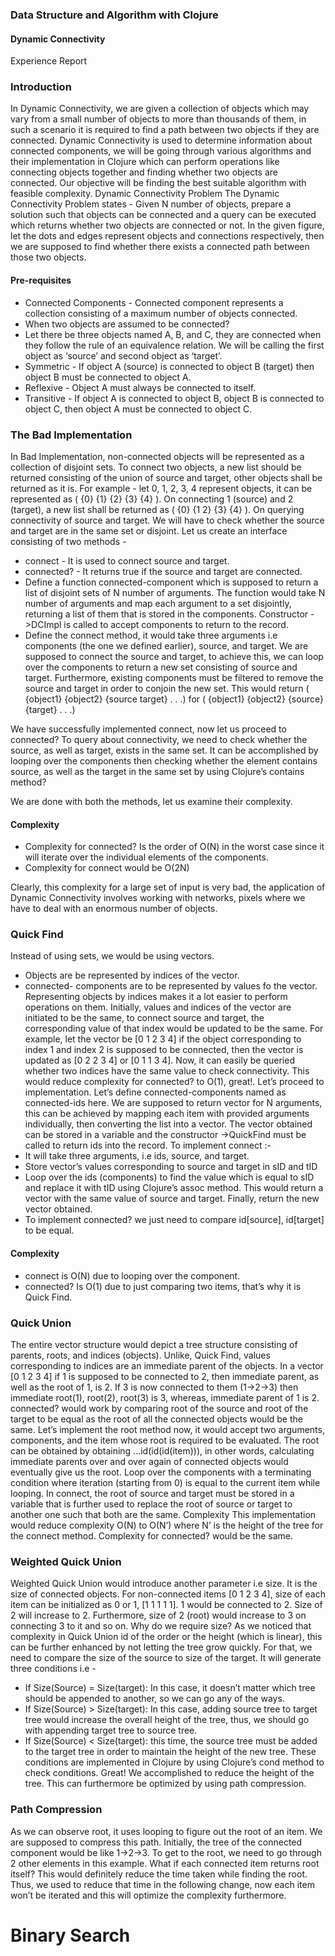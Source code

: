 
### Data Structure and Algorithm with Clojure
#### Dynamic Connectivity

Experience Report



### Introduction
In Dynamic Connectivity, we are given a collection of objects which may vary from a small number of objects to more than thousands of them, in such a scenario it is required to find a path between two objects if they are connected. Dynamic Connectivity is used to determine information about connected components, we will be going through various algorithms and their implementation in Clojure which can perform operations like connecting objects together and finding whether two objects are connected. Our objective will be finding the best suitable algorithm with feasible complexity.
Dynamic Connectivity Problem
The Dynamic Connectivity Problem states - Given N number of objects, prepare a solution such that objects can be connected and a query can be executed which returns whether two objects are connected or not. In the given figure, let the dots and edges represent objects and connections respectively, then we are supposed to find whether there exists a connected path between those two objects.

#### Pre-requisites
- Connected Components - Connected component represents a collection consisting of a maximum number of objects connected. 
- When two objects are assumed to be connected? 
- Let there be three objects named A, B, and C, they are connected when they follow the rule of an equivalence relation. We will be calling the first object as ‘source’ and second object as ‘target’.
- Symmetric - If object A (source) is connected to object B (target) then object B must be connected to object A.
- Reflexive - Object A must always be connected to itself.
- Transitive - If object A is connected to object B, object B is connected to object C, then object A must be connected to object C.

### The Bad Implementation
In Bad Implementation, non-connected objects will be represented as a collection of disjoint sets. To connect two objects, a new list should be returned consisting of the union of source and target, other objects shall be returned as it is. For example -  let 0, 1, 2, 3, 4 represent objects, it can be represented as ( {0} {1} {2} {3} {4} ). On connecting 1 (source) and 2 (target), a new list shall be returned as ( {0} {1 2} {3} {4} ).  On querying connectivity of source and target. We will have to check whether the source and target are in the same set or disjoint.
Let us create an interface consisting of two methods -
- connect - It is used to connect source and target.
- connected? - It returns true if the source and target are connected.
- Define a function connected-component which is supposed to return a list of disjoint sets of N number of arguments. The function would take N number of arguments and map each argument to a set disjointly, returning a list of them that is stored in the components. Constructor ->DCImpl is called to accept components to return to the record.
- Define the connect method, it would take three arguments i.e components (the one we defined earlier), source, and target. We are supposed to connect the source and target, to achieve this, we can loop over the components to return a new set consisting of source and target. Furthermore, existing components must be filtered to remove the source and target in order to conjoin the new set. This would return   ( {object1} {object2} {source target} . . .) for ( {object1} {object2} {source} {target} . . .)



We have successfully implemented connect, now let us proceed to connected?
To query about connectivity, we need to check whether the source, as well as target, exists in the same set. It can be accomplished by looping over the components then checking whether the element contains source, as well as the target in the same set by using Clojure’s contains method? 

We are done with both the methods, let us examine their complexity.

#### Complexity
- Complexity for connected? Is the order of O(N) in the worst case since it will iterate over the individual elements of the components.
- Complexity for connect would be O(2N)

Clearly, this complexity for a large set of input is very bad, the application of  Dynamic Connectivity involves working with networks, pixels where we have to deal with an enormous number of objects.
### Quick Find

Instead of using sets, we would be using vectors. 
- Objects are be represented by indices of the vector.
- connected- components are to be represented by values fo the vector. 
Representing objects by indices makes it a lot easier to perform operations on them. Initially, values and indices of the vector are initiated to be the same, to connect source and target, the corresponding value of that index would be updated to be the same. For example, let the vector be [0 1 2 3 4] if the object corresponding to index 1 and index 2 is supposed to be connected, then the vector is updated as [0 2 2 3 4] or [0 1 1 3 4]. 
Now, it can easily be queried whether two indices have the same value to check connectivity. This would reduce complexity for connected? to O(1), great!. Let’s proceed to implementation.
Let’s define connected-components named as connected-ids here. We are supposed to return vector for N arguments, this can be achieved by mapping each item with provided arguments individually, then converting the list into a vector. The vector obtained can be stored in a variable and the constructor ->QuickFind must be called to return ids into the record.
To implement connect :-
- It will take three arguments, i.e ids, source, and target.
- Store vector’s values corresponding to source and target in sID and tID
- Loop over the ids (components) to find the value which is equal to sID and replace it with tID using Clojure’s assoc method. This would return a vector with the same value of source and target. Finally, return the new vector obtained.
- To implement connected? we  just need to compare id[source], id[target] to be equal.
#### Complexity
- connect is O(N) due to looping over the component.
- connected? Is O(1) due to just comparing two items, that’s why it is Quick Find.


### Quick Union
The entire vector structure would depict a tree structure consisting of parents, roots, and indices (objects).
Unlike, Quick Find, values corresponding to indices are an immediate parent of the objects. In a vector [0 1 2 3 4] if 1 is supposed to be connected to 2, then immediate parent, as well as the root of 1, is 2. If 3 is now connected to them (1->2->3) then immediate root(1), root(2), root(3) is 3, whereas, immediate parent of 1 is 2.
connected?  would work by comparing root of the source and root of the target to be equal as the root of all the connected objects would be the same.
Let’s implement the root method now, it would accept two arguments, components, and the item whose root is required to be evaluated. The root can be obtained by obtaining ...id(id(id(item))), in other words, calculating immediate parents over and over again of connected objects would eventually give us the root. Loop over the components with a terminating condition where iteration (starting from 0) is equal to the current item while looping.
In connect, the root of source and target must be stored in a variable that is further used to replace the root of source or target to another one such that both are the same.
Complexity
This implementation would reduce complexity O(N) to O(N’) where N’ is the height of the tree for the connect method. Complexity for connected? would be the same.


### Weighted Quick Union
Weighted Quick Union would introduce another parameter i.e size. It is the size of connected objects. For non-connected items [0 1 2 3 4],  size of each item can be initialized as 0 or 1, [1 1 1 1 1]. 1 would be connected to 2. Size of 2 will increase to 2. Furthermore, size of 2 (root) would increase to 3 on connecting 3 to it and so on.
Why do we require size? As we noticed that complexity in Quick Union id of the order or the height (which is linear), this can be further enhanced by not letting the tree grow quickly. For that, we need to compare the size of the source to size of the target. It will generate three conditions i.e - 
- If Size(Source) = Size(target): In this case, it doesn’t matter which tree should be appended to another, so we can go any of the ways.
- If Size(Source) > Size(target): In this case, adding source tree to target tree would increase the overall height of the tree, thus, we should go with appending target tree to source tree.
- If Size(Source) < Size(target): this time, the source tree must be added to the target tree in order to maintain the height of the new tree.
 These conditions are implemented in Clojure by using Clojure’s cond method to check conditions. Great! We accomplished to reduce the height of the tree.
This can furthermore be optimized by using path compression.

### Path Compression
As we can observe root, it uses looping to figure out the root of an item. We are supposed to compress this path. Initially, the tree of the connected component would be like 1->2->3. To get to the root, we need to go through 2 other elements in this example. What if each connected item returns root itself? This would definitely reduce the time taken while finding the root. Thus, we used to reduce that time in the following change, now each item won’t be iterated and this will optimize the complexity furthermore.

# Binary Search
